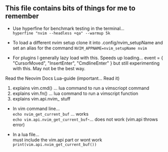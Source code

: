 This file contains bits of things for me to remember
------------------------------------------------------------

- Use hyperfine for benchmark testing in the terminal...  
`hyperfine "nvim --headless +qa" --warmup 5k`

- To load a different nvim setup clone it into .config/nvim_setupName
  and set an alias for the command `NVIM_APPNAME=nvim_setupName nvim`

- For plugins I generally lazy load with this. Speeds up loading...
  event = { "CursorMoved", "InsertEnter", "CmdlineEnter" }
  but still experimenting with this. May not be the best way.

Read the Neovim Docs Lua-guide (important... Read it)
  1. explains vim.cmd() ... lua command to run a vimscriopt command
  2. explains vim.fn() ... lua command to run a vimscript function
  3. explains vim.api.nvim_ stuff


- In vim command line...  
   `echo nvim_get_current_buf` ... works  
   `echo vim.api.nvim_get_current_buf`-... does not work (vim.api throws error)

- In a lua file...  
  must include the vim.api part or wont work
  `print(vim.api.nvim_get_current_buf())`
